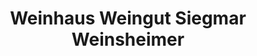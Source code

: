---
title: "Weinhaus Weingut Siegmar Weinsheimer"
url: /roxheim/weinhaus-weingut-siegmar-weinsheimer/
shop: Spirituosen
---